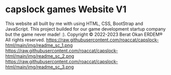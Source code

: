 # capslock games Website V1
This website all built by me with using HTML, CSS, BootStrap and JavaScript. This project builded for our game development startup company but the game never made! :).
Copyright © 2022-2023 Berat Okan ERDEM® All rights reserved.
https://raw.githubusercontent.com/roaccat/capslock-html/main/img/readme_sc_1.png
https://raw.githubusercontent.com/roaccat/capslock-html/main/img/readme_sc_2.png
https://raw.githubusercontent.com/roaccat/capslock-html/main/img/readme_sc_3.png
